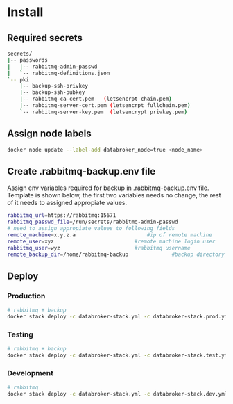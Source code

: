 # Install

## Required secrets

```sh
secrets/
|-- passwords
|   |-- rabbitmq-admin-passwd
|   `-- rabbitmq-definitions.json
`-- pki
    |-- backup-ssh-privkey 
    |-- backup-ssh-pubkey
    |-- rabbitmq-ca-cert.pem   (letsencrpt chain.pem)
    |-- rabbitmq-server-cert.pem (letsencrpt fullchain.pem)
    `-- rabbitmq-server-key.pem  (letsencrypt privkey.pem)
```
## Assign node labels

```sh
docker node update --label-add databroker_node=true <node_name>
```
## Create .rabbitmq-backup.env file 
Assign env variables required for backup in .rabbitmq-backup.env file. Template
is shown below, the first two variables needs no change, the rest of it needs to
assigned appropiate values.

```sh
rabbitmq_url=https://rabbitmq:15671
rabbitmq_passwd_file=/run/secrets/rabbitmq-admin-passwd
# need to assign appropiate values to following fields
remote_machine=x.y.z.a						 #ip of remote machine
remote_user=xyz							 #remote machine login user
rabbitmq_user=wyz						 #rabbitmq username
remote_backup_dir=/home/rabbitmq-backup				 #backup directory path in remote machine
```
## Deploy

### Production
```sh
# rabbitmq + backup
docker stack deploy -c databroker-stack.yml -c databroker-stack.prod.yml  databroker
```
### Testing
```sh
# rabbitmq + backup
docker stack deploy -c databroker-stack.yml -c databroker-stack.test.yml  databroker
```
### Development
```sh
# rabbitmq 
docker stack deploy -c databroker-stack.yml -c databroker-stack.dev.yml  databroker
```



